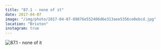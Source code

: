 ```yaml
---
title: "87.1 - none of it"
date: 2017-04-07
image: "/img/photo/2017-04-07-89876e552406d6e313aee5356ce0ebcd.jpg"
location: "Brixton"
instagram: true
---
```


![87.1 - none of it](/img/photo/2017-04-07-89876e552406d6e313aee5356ce0ebcd.jpg)
